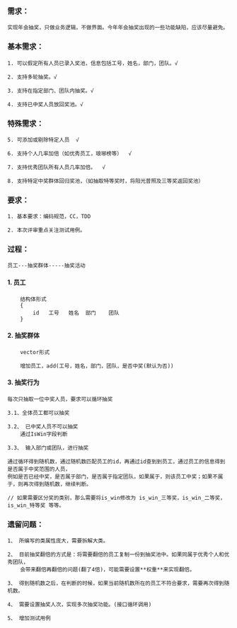 ### 需求：
    实现年会抽奖，只做业务逻辑，不做界面。今年年会抽奖出现的一些功能缺陷，应该尽量避免。

### 基本需求：

    1. 可以假定所有人员已录入奖池，信息包括工号，姓名，部门，团队。√
    
    2. 支持多轮抽奖。√
    
    3. 支持在指定部门、团队内抽奖。√
    
    4. 支持已中奖人员放回奖池。√

### 特殊需求：

    5. 可添加或剔除特定人员  √
    
    6. 支持个人几率加倍（如优秀员工，琅琊榜等）  √
    
    7. 支持优秀团队所有人员几率加倍。  √
    
    8. 支持特定中奖群体回归奖池，（如抽取特等奖时，将阳光普照及三等奖返回奖池）
    
    
### 要求：

    1. 基本要求：编码规范，CC，TDD
    
    2. 本次评审重点关注测试用例。
    
    
### 过程：

    员工---抽奖群体-----抽奖活动
     
#### 1. 员工 
    
        结构体形式 
        {
            id   工号   姓名  部门    团队 
        }
        
    
#### 2. 抽奖群体
    
        vector形式
        
        增加员工，add(工号，姓名，部门，团队，是否中奖(默认为否))
        
#### 3. 抽奖行为

    每次只抽取一位中奖人员，要求可以循环抽奖
    
    3.1、全体员工都可以抽奖 
    
    3.2、 已中奖人员不可以抽奖
        通过IsWin字段判断
        
    3.3、 输入部门或团队，进行抽奖
    
    通过循环得到随机数，通过随机数匹配员工的id，再通过id查到到员工，通过员工的信息得到是否属于中奖范围的人员，
    例如是否已经中奖，是否属于部门，是否属于指定团队，如果属于，则该员工中奖；如果不属于，则再次得到随机数，继续判断。
    
    // 如果需要区分奖的类别，那么需要将is_win修改为 is_win_三等奖，is_win_二等奖，is_win_特等奖 等等。
    
### 遗留问题：
    1、 所编写的类属性庞大，需要拆解大类。
    
    2、 目前抽奖翻倍的方式是：将需要翻倍的员工复制一份到抽奖池中。如果同属于优秀个人和优秀团队，
        会带来翻倍再翻倍的问题(翻了4倍)，可能需要设置**权重**来实现翻倍。
    
    3、 得到随机数之后，在判断的时候，如果当前随机数所在的员工不符合要求，需要再次得到随机数。
    
    4、 需要设置抽奖人次，实现多次抽奖功能。(接口循环调用)
    
    5、 增加测试用例